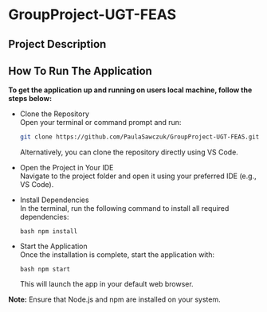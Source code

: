 # GroupProject-UGT-FEAS

## Project Description

## How To Run The Application 

**To get the application up and running on users local machine, follow the steps below:**  

- Clone the Repository  
  Open your terminal or command prompt and run:  

  ```bash  
  git clone https://github.com/PaulaSawczuk/GroupProject-UGT-FEAS.git
  ```

  Alternatively, you can clone the repository directly using VS Code.

- Open the Project in Your IDE  
  Navigate to the project folder and open it using your preferred IDE (e.g., VS Code).

- Install Dependencies  
  In the terminal, run the following command to install all required dependencies:  

  ```bash npm install ```

- Start the Application  
  Once the installation is complete, start the application with:  

  ```bash npm start ```

  This will launch the app in your default web browser.
  
**Note:** Ensure that Node.js and npm are installed on your system.
